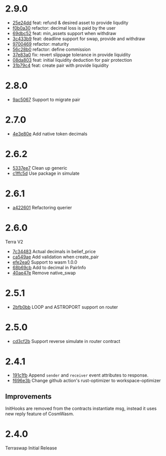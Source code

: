 # 2.9.0

* [25e24dd](https://github.com/dojoswap/dojoswap/pull/65/commits/25e24dd96edbe9b2c08523f581def313190feda5) feat: refund & desired asset to provide liqudity
* [f0b0a30](https://github.com/dojoswap/dojoswap/pull/65/commits/f0b0a30816ffed3d8aa7c702f2438a364e967c56) refactor: decimal loss is paid by the user
* [69dbc52](https://github.com/dojoswap/dojoswap/pull/65/commits/69dbc5231192ccac2916564b191039f7d476d309) feat: min_assets support when withdraw
* [3c433b9](https://github.com/dojoswap/dojoswap/pull/65/commits/3c433b9bca22609ffd388b3f2c29f134221005b0) feat: deadline support for swap, provide and withdraw
* [9700469](https://github.com/dojoswap/dojoswap/pull/65/commits/9700469218cff99d236a6e91bca48dd0ec7aae4d) refactor: maturity
* [56c28b0](https://github.com/dojoswap/dojoswap/pull/65/commits/56c28b0cf5400bba58bfa781c67ce209531309cb) refactor: define commission
* [37e83a0](https://github.com/dojoswap/dojoswap/pull/65/commits/37e83a0f54fd64c79ee937039e7e12fe079cf280) fix: revert slippage tolerance in provide liquidity
* [08da803](https://github.com/dojoswap/dojoswap/pull/65/commits/08da803eba5fc22c5b9859471feb1c448cb7e900) feat: initial liquidity deduction for pair protection
* [31b79c4](https://github.com/dojoswap/dojoswap/pull/65/commits/31b79c48621205c0db55c61e2b5237c0f0babd78) feat: create pair with provide liquidity

# 2.8.0

* [9ac5067](https://github.com/dojoswap/dojoswap/pull/55/commits/9ac50670e8bd20e00950e00b66a687e0a9d4fef9) Support to migrate pair

# 2.7.0

* [4e3e80e](https://github.com/dojoswap/dojoswap/pull/52/commits/4e3e80ea04b44e0396f8d03c306adf096a864573) Add native token decimals

# 2.6.2

* [5337ee7](https://github.com/dojoswap/dojoswap/pull/51/commits/5337ee7b54833346d7d50820b9f7236786c8329c) Clean up generic
* [c1ffc5d](https://github.com/dojoswap/dojoswap/pull/51/commits/c1ffc5dc87ecf63ba22e7f3afea6eb90d6be96c4) Use package in simulate

# 2.6.1

* [a422601](https://github.com/dojoswap/dojoswap/pull/49/commits/a4226011240a761f1fd7396263745c5cd6bc12b1) Refactoring querier

# 2.6.0

Terra V2

* [7c34483](https://github.com/dojoswap/dojoswap/pull/48/commits/7c344838a7fee8d3ff071b45ca5d27a3fe543379) Actual decimals in belief_price
* [ca549ae](https://github.com/dojoswap/dojoswap/pull/48/commits/ca549ae2ea36a83e81f5bc151b10ec8e4064be56) Add validation when create_pair
* [efe2ea0](https://github.com/dojoswap/dojoswap/pull/48/commits/efe2ea07d6cbcd0cfd34e8954cff24627d7406f2) Support to wasm 1.0.0
* [68b69cb](https://github.com/dojoswap/dojoswap/pull/48/commits/68b69cbb239b9e5a250127f562a32ec5bdceff81) Add to decimal in PairInfo
* [40ae47e](https://github.com/dojoswap/dojoswap/pull/48/commits/40ae47eed3daa223e06d1f6602fe34d6c23c17e1) Remove native_swap

# 2.5.1

* [2bfb0bb](https://github.com/dojoswap/dojoswap/pull/20/commits/82954c0aa289f12a3fe66df30cf1a65ce7bd4a4e) LOOP and ASTROPORT support on router

# 2.5.0

* [cd3cf2b](https://github.com/dojoswap/dojoswap/pull/30/commits/cd3cf2bb8d2438f5de4f5c1859b91fa46be85bf3) Support reverse simulate in router contract

# 2.4.1

* [191c1fb](https://github.com/dojoswap/dojoswap/pull/20/commits/191c1fb11e84771a022d793b70b9fe70988e50d3) Append `sender` and `receiver` event attributes to response.
* [f696e3b](https://github.com/dojoswap/dojoswap/pull/20/commits/f696e3b94d996ddf7fd10333519b82a904b834b1) Change github action's rust-optimizer to workspace-optimizer 

## Improvements 
InitHooks are removed from the contracts instantiate msg, instead it uses new reply feature of CosmWasm. 

# 2.4.0

Terraswap Initial Release
